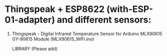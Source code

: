 # Thingspeak + ESP8622 (with-ESP-01-adapter) and different sensors:

1) Thingspeak - Digital Infrared Temperature Sensor for Arduino MLX90615 GY-90615 Module (MLX90615_WiFi.ino)

   LIBRARY (Please add)
